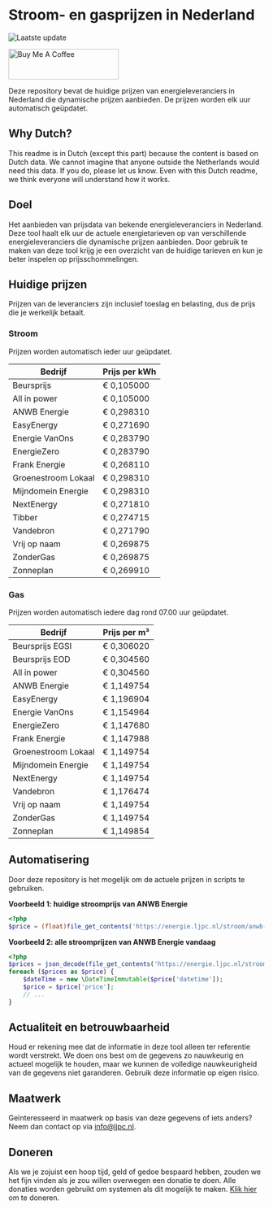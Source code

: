 # Stroom- en gasprijzen in Nederland

![Laatste update](https://img.shields.io/badge/laatste%20update-2025--09--04%2022%3A00%20CET-brightgreen)

<a href="https://www.buymeacoffee.com/Lars-" target="_blank"><img src="https://cdn.buymeacoffee.com/buttons/v2/default-orange.png" alt="Buy Me A Coffee" height="60" style="height: 60px !important;width: 217px !important;" ></a>

Deze repository bevat de huidige prijzen van energieleveranciers in Nederland die dynamische prijzen aanbieden. De prijzen worden elk uur automatisch geüpdatet.

## Why Dutch?

This readme is in Dutch (except this part) because the content is based on Dutch data. We cannot imagine that anyone outside the Netherlands would need this data. If you do, please let us know. Even with this Dutch readme, we think
everyone will understand how it works.

## Doel

Het aanbieden van prijsdata van bekende energieleveranciers in Nederland. Deze tool haalt elk uur de actuele energietarieven op van verschillende energieleveranciers die dynamische prijzen aanbieden. Door gebruik te maken van deze tool
krijg je een overzicht van de huidige tarieven en kun je beter inspelen op prijsschommelingen.

## Huidige prijzen

Prijzen van de leveranciers zijn inclusief toeslag en belasting, dus de prijs die je werkelijk betaalt.

### Stroom

Prijzen worden automatisch ieder uur geüpdatet.

 Bedrijf | Prijs per kWh 
---------|---------------
Beursprijs | € 0,105000
All in power | € 0,105000
ANWB Energie | € 0,298310
EasyEnergy | € 0,271690
Energie VanOns | € 0,283790
EnergieZero | € 0,283790
Frank Energie | € 0,268110
Groenestroom Lokaal | € 0,298310
Mijndomein Energie | € 0,298310
NextEnergy | € 0,271810
Tibber | € 0,274715
Vandebron | € 0,271790
Vrij op naam | € 0,269875
ZonderGas | € 0,269875
Zonneplan | € 0,269910


### Gas

Prijzen worden automatisch iedere dag rond 07.00 uur geüpdatet.

 Bedrijf | Prijs per m³ 
---------|--------------
Beursprijs EGSI | € 0,306020
Beursprijs EOD | € 0,304560
All in power | € 0,304560
ANWB Energie | € 1,149754
EasyEnergy | € 1,196904
Energie VanOns | € 1,154964
EnergieZero | € 1,147680
Frank Energie | € 1,147988
Groenestroom Lokaal | € 1,149754
Mijndomein Energie | € 1,149754
NextEnergy | € 1,149754
Vandebron | € 1,176474
Vrij op naam | € 1,149754
ZonderGas | € 1,149754
Zonneplan | € 1,149854


## Automatisering

Door deze repository is het mogelijk om de actuele prijzen in scripts te gebruiken.

**Voorbeeld 1: huidige stroomprijs van ANWB Energie**

```php
<?php
$price = (float)file_get_contents('https://energie.ljpc.nl/stroom/anwb-energie-nu.txt');

```

**Voorbeeld 2: alle stroomprijzen van ANWB Energie vandaag**

```php
<?php
$prices = json_decode(file_get_contents('https://energie.ljpc.nl/stroom/all-in-power-vandaag.json'),true);
foreach ($prices as $price) {
    $dateTime = new \DateTimeImmutable($price['datetime']);
    $price = $price['price'];
    // ...
}
```

## Actualiteit en betrouwbaarheid

Houd er rekening mee dat de informatie in deze tool alleen ter referentie wordt verstrekt. We doen ons best om de gegevens zo nauwkeurig en actueel mogelijk te houden, maar we kunnen de volledige nauwkeurigheid van de gegevens niet
garanderen. Gebruik deze informatie op eigen risico.

## Maatwerk

Geïnteresseerd in maatwerk op basis van deze gegevens of iets anders? Neem dan contact op
via [info@ljpc.nl](mailto:info@ljpc.nl?subject=Energie%20prijzen).

## Doneren

Als we je zojuist een hoop tijd, geld of gedoe bespaard hebben, zouden we het fijn vinden als je zou willen overwegen een
donatie te doen. Alle donaties worden gebruikt om systemen als dit mogelijk te
maken. [Klik hier](https://www.buymeacoffee.com/Lars-) om te doneren.
